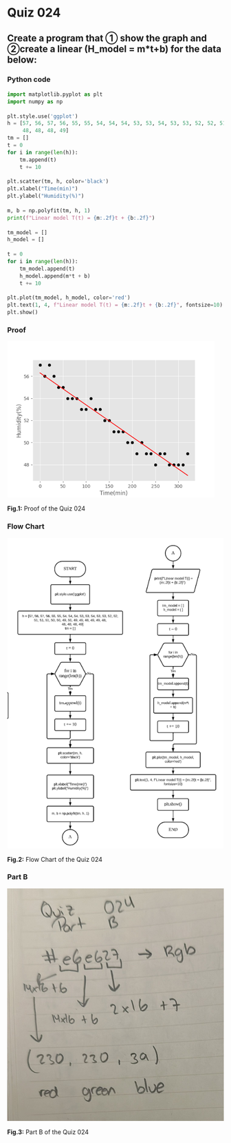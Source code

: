 # Quiz 024
## Create a program that ① show the graph and ②create a linear (H_model = m*t+b) for the data below:
### Python code
```.py
import matplotlib.pyplot as plt
import numpy as np

plt.style.use('ggplot')
h = [57, 56, 57, 56, 55, 55, 54, 54, 54, 53, 53, 54, 53, 53, 52, 52, 51, 51, 51, 50, 50, 49, 50, 49, 49, 48, 49, 49, 48,
     48, 48, 48, 49]
tm = []
t = 0
for i in range(len(h)):
    tm.append(t)
    t += 10

plt.scatter(tm, h, color='black')
plt.xlabel("Time(min)")
plt.ylabel("Humidity(%)")

m, b = np.polyfit(tm, h, 1)
print(f"Linear model T(t) = {m:.2f}t + {b:.2f}")

tm_model = []
h_model = []

t = 0
for i in range(len(h)):
    tm_model.append(t)
    h_model.append(m*t + b)
    t += 10

plt.plot(tm_model, h_model, color='red')
plt.text(1, 4, f"Linear model T(t) = {m:.2f}t + {b:.2f}", fontsize=10)
plt.show()
```

### Proof
![Quiz_024_Proof_Image.png](Quiz_024_Proof_Image.png)

**Fig.1:** Proof of the Quiz 024

### Flow Chart
![Quiz_024_Flow_Chart.png](Quiz_024_Flow_Chart.png)

**Fig.2:** Flow Chart of the Quiz 024

### Part B
![Quiz_024_Part_B.jpeg](Quiz_024_Part_B.jpeg)

**Fig.3:** Part B of the Quiz 024